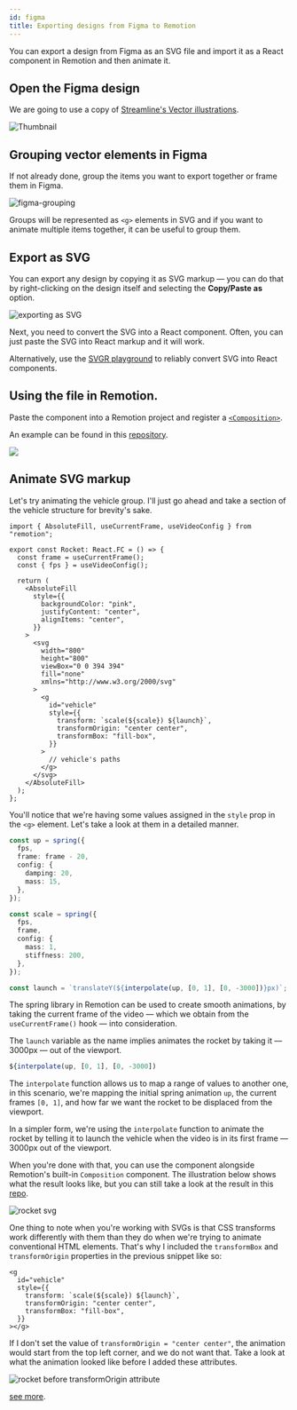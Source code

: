 ```yaml
---
id: figma
title: Exporting designs from Figma to Remotion
---
```


You can export a design from Figma as an SVG file and import it as a React component in Remotion and then animate it.

## Open the Figma design

We are going to use a copy of [Streamline's Vector illustrations](https://www.figma.com/community/file/1118919399684035468).

![Thumbnail](/img/export-figma/banner.png)

## Grouping vector elements in Figma

If not already done, group the items you want to export together or frame them in Figma.

![figma-grouping](/img/export-figma/figma-grouping.gif)

Groups will be represented as `<g>` elements in SVG and if you want to animate multiple items together, it can be useful to group them.

## Export as SVG

You can export any design by copying it as SVG markup &mdash; you can do that by right-clicking on the design itself and selecting the **Copy/Paste as** option.

![exporting as SVG](/img/export-figma/copy-as-svg.png)

Next, you need to convert the SVG into a React component. Often, you can just paste the SVG into React markup and it will work.

Alternatively, use the [SVGR playground](https://react-svgr.com/playground/) to reliably convert SVG into React components.

## Using the file in Remotion.

Paste the component into a Remotion project and register a [`<Composition>`](/docs/composition).

An example can be found in this [repository](https://github.com/kaf-lamed-beyt/remo-sample).

![](/img/export-figma/rocket.gif)

## Animate SVG markup

Let's try animating the vehicle group. I'll just go ahead and take a section of the vehicle structure for brevity's sake.

```tsx
import { AbsoluteFill, useCurrentFrame, useVideoConfig } from "remotion";

export const Rocket: React.FC = () => {
  const frame = useCurrentFrame();
  const { fps } = useVideoConfig();

  return (
    <AbsoluteFill
      style={{
        backgroundColor: "pink",
        justifyContent: "center",
        alignItems: "center",
      }}
    >
      <svg
        width="800"
        height="800"
        viewBox="0 0 394 394"
        fill="none"
        xmlns="http://www.w3.org/2000/svg"
      >
        <g
          id="vehicle"
          style={{
            transform: `scale(${scale}) ${launch}`,
            transformOrigin: "center center",
            transformBox: "fill-box",
          }}
        >
          // vehicle's paths
        </g>
      </svg>
    </AbsoluteFill>
  );
};
```

You'll notice that we're having some values assigned in the `style` prop in the `<g>` element. Let's take a look at them in a detailed manner.

```ts
const up = spring({
  fps,
  frame: frame - 20,
  config: {
    damping: 20,
    mass: 15,
  },
});

const scale = spring({
  fps,
  frame,
  config: {
    mass: 1,
    stiffness: 200,
  },
});

const launch = `translateY(${interpolate(up, [0, 1], [0, -3000])}px)`;
```

The spring library in Remotion can be used to create smooth animations, by taking the current frame of the video &mdash; which we obtain from the `useCurrentFrame()` hook &mdash; into consideration.

The `launch` variable as the name implies animates the rocket by taking it &mdash; 3000px &mdash; out of the viewport.

```ts
${interpolate(up, [0, 1], [0, -3000])
```

The `interpolate` function allows us to map a range of values to another one, in this scenario, we're mapping the initial spring animation `up`, the current frames `[0, 1]`, and how far we want the rocket to be displaced from the viewport.

In a simpler form, we're using the `interpolate` function to animate the rocket by telling it to launch the vehicle when the video is in its first frame &mdash; 3000px out of the viewport.

When you're done with that, you can use the component alongside Remotion's built-in `Composition` component. The illustration below shows what the result looks like, but you can still take a look at the result in this [repo](https://github.com/kaf-lamed-beyt/remo-sample).

![rocket svg](https://res.cloudinary.com/meje/image/upload/v1665432945/article%20assets/rocket_clhn8w.gif)

One thing to note when you're working with SVGs is that CSS transforms work differently with them than they do when we're trying to animate conventional HTML elements. That's why I included the `transformBox` and `transformOrigin` properties in the previous snippet like so:

```tsx
<g
  id="vehicle"
  style={{
    transform: `scale(${scale}) ${launch}`,
    transformOrigin: "center center",
    transformBox: "fill-box",
  }}
></g>
```

If I don't set the value of `transformOrigin = "center center"`, the animation would start from the top left corner, and we do not want that. Take a look at what the animation looked like before I added these attributes.

![rocket before transformOrigin attribute](https://res.cloudinary.com/meje/image/upload/v1665485484/article%20assets/transforms_cmdqom.gif)

[see more](https://meje.dev/blog/svg-animtion-with-remotion).
